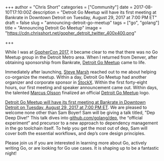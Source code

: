 +++
author = "Chris Short"
categories = ["Community"]
date = 2017-08-10T17:10:00Z
description = "Detroit Go Meetup will have its first meeting at Bankrate in Downtown Detroit on Tuesday, August 29, 2017 at 7:00 PM ET"
draft = false
slug = "announcing-detroit-go-meetup"
tags = ["go", "golang"]
title = "Announcing Detroit Go Meetup"
image = "https://cdn.chrisshort.net/gopher_detroit_twitter_400x400.png"

+++

While I was at [GopherCon 2017](https://chrisshort.net/gophercon-2017-lightning-talk-video/), it became clear to me that there was no Go Meetup group in the Detroit Metro area. When I returned from Denver, after obtaining sponsorship from Bankrate, [Detroit Go Meetup](https://www.meetup.com/DetroitGolang/) came to life.

Immediately after launching, [Steve Marsh](https://github.com/Swampy821) reached out to me about helping co-organize the meetup. Within a day, Detroit Go Meetup had another organizer and corporate sponsor in [StockX](https://stockx.com/). Within the first forty-eight hours, our first meeting and speaker announcement came out. Within days, the talented [Marcus Olsson](https://marcus.se.net/) finalized an official [Detroit Go Meetup](https://detroitgolang.com/) logo.

[Detroit Go Meetup will have its first meeting at Bankrate in Downtown Detroit on Tuesday, August 29, 2017 at 7:00 PM ET](https://www.meetup.com/DetroitGolang/events/242260260/). We are pleased to welcome none other than Sam Boyer! Sam will be giving a talk titled, "Dep Deep Dive!" This talk dives into [github.com/golang/dep](https://github.com/golang/dep), the “official experiment” and precursor to a new approach to dependency management in the go toolchain itself. To help you get the most out of dep, Sam will cover both the essential workflows, and dep’s core design principles.

Please join us if you are interested in learning more about Go, actively writing Go, or are looking for Go use cases. It is shaping up to be a fantastic night!